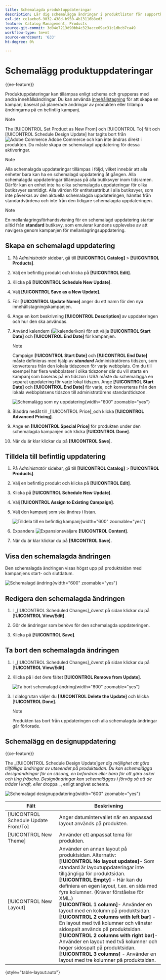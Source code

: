 ```yaml
---
title: Schemalagda produktuppdateringar
description: Lär dig schemalägga ändringar i produktlistor för supportkampanjer och kampanjprogram.
exl-id: ce1aebe6-9032-438d-b950-4b13116b8ed3
feature: Catalog Management, Products
source-git-commit: 3d04e7213d90bb4c323acce69ac31c1dbcb7ca49
workflow-type: tm+mt
source-wordcount: '633'
ht-degree: 0%

---
```


# Schemalägg produktuppdateringar

{{ee-feature}}

Produktuppdateringar kan tillämpas enligt schema och grupperas med andra innehållsändringar. Du kan använda [innehållstagning](../content-design/content-staging.md) för att skapa en kampanj baserat på planerade ändringar av produkten eller tillämpa ändringarna på en befintlig kampanj.

>[!NOTE]
>
>The [!UICONTROL Set Product as New From] och [!UICONTROL To] fält och [!UICONTROL Schedule Design Update] har tagits bort från ![Adobe Commerce](../assets/adobe-logo.svg) Adobe Commerce och kan inte ändras direkt i produkten. Du måste skapa en schemalagd uppdatering för dessa aktiveringar.

>[!NOTE]
>
>Alla schemalagda uppdateringar tillämpas i följd, vilket innebär att alla enheter bara kan ha en schemalagd uppdatering åt gången. Alla schemalagda uppdateringar tillämpas på alla butiksvyer inom tidsramen. Därför kan en enhet inte ha olika schemalagda uppdateringar för olika butiksvyer samtidigt. Alla värden för entitetsattribut i alla butiksvyer, som inte påverkas av den aktuella schemalagda uppdateringen, hämtas från standardvärdena och inte från den tidigare schemalagda uppdateringen.

>[!NOTE]
>
>En mellanlagringsförhandsvisning för en schemalagd uppdatering startar alltid från **standard** butiksvy, som emulerar kundens upplevelse av att navigera genom kampanjen för mellanlagringsuppdatering.

## Skapa en schemalagd uppdatering

1. På _Administratör_ sidebar, gå till **[!UICONTROL Catalog]** > **[!UICONTROL Products]**.

1. Välj en befintlig produkt och klicka på **[!UICONTROL Edit]**.

1. Klicka på **[!UICONTROL Schedule New Update]**.

1. Välj **[!UICONTROL Save as a New Update]**.

1. För **[!UICONTROL Update Name]** anger du ett namn för den nya innehållstagningskampanjen.

1. Ange en kort beskrivning **[!UICONTROL Description]** av uppdateringen och hur den ska användas.

1. Använd kalendern (![kalenderikon](../assets/icon-calendar.png)) för att välja **[!UICONTROL Start Date]** och **[!UICONTROL End Date]** för kampanjen.

   >[!NOTE]
   >
   >Campaign **[!UICONTROL Start Date]** och **[!UICONTROL End Date]** måste definieras med hjälp av **_standard_** Administratörens tidszon, som konverteras från den lokala tidszonen för varje webbplats. Om du till exempel har flera webbplatser i olika tidszoner där du vill starta en kampanj som baseras på en tidszon i USA måste du schemalägga en separat uppdatering för varje lokal tidszon. Ange **[!UICONTROL Start Date]** och **[!UICONTROL End Date]** för varje, och konverteras från den lokala webbplatsens tidszon till administratörens standardtidszon.

   ![Schemalägg som ny uppdatering](./assets/product-schedule-as-new.png){width="600" zoomable="yes"}

1. Bläddra nedåt till _[!UICONTROL Price]_och klicka **[!UICONTROL Advanced Pricing]**.

1. Ange en **[!UICONTROL Special Price]** för produkten under den schemalagda kampanjen och klicka **[!UICONTROL Done]**.

1. När du är klar klickar du på **[!UICONTROL Save]**.

## Tilldela till befintlig uppdatering

1. På _Administratör_ sidebar, gå till **[!UICONTROL Catalog]** > **[!UICONTROL Products]**.

1. Välj en befintlig produkt och klicka på **[!UICONTROL Edit]**.

1. Klicka på **[!UICONTROL Schedule New Update]**.

1. Välj **[!UICONTROL Assign to Existing Campaign]**.

1. Välj den kampanj som ska ändras i listan.

   ![Tilldela till en befintlig kampanj](./assets/scheduled-changes-assign-to-existing-campaign.png){width="600" zoomable="yes"}

1. Expandera ![Expansionsväljare](../assets/icon-display-expand.png) **[!UICONTROL Content]**.

1. När du är klar klickar du på **[!UICONTROL Save]**.

## Visa den schemalagda ändringen

Den schemalagda ändringen visas högst upp på produktsidan med kampanjens start- och slutdatum.

![Schemalagd ändring](./assets/view-product-scheduled-changes.png){width="600" zoomable="yes"}

## Redigera den schemalagda ändringen

1. I _[!UICONTROL Scheduled Changes]_överst på sidan klickar du på&#x200B;**[!UICONTROL View/Edit]**.

1. Gör de ändringar som behövs för den schemalagda uppdateringen.

1. Klicka på **[!UICONTROL Save]**.

## Ta bort den schemalagda ändringen

1. I _[!UICONTROL Scheduled Changes]_överst på sidan klickar du på&#x200B;**[!UICONTROL View/Edit]**.

1. Klicka på i det övre fältet **[!UICONTROL Remove from Update]**.

   ![Ta bort schemalagd ändring](./assets/remove-product-scheduled-changes.png){width="600" zoomable="yes"}

1. I dialogrutan väljer du **[!UICONTROL Delete the Update]** och klicka **[!UICONTROL Done]**.

   >[!NOTE]
   >
   >Produkten tas bort från uppdateringen och alla schemalagda ändringar går förlorade.

## Schemalägg en designuppdatering

{{ce-feature}}

The _[!UICONTROL Schedule Design Update]_ger dig möjlighet att göra tillfälliga ändringar av utseendet på produktsidan. Du kan schemalägga designändringar för en säsong, en befordran eller bara för att göra saker och ting fräscha. Designändringar kan schemaläggas i förväg så att de träder i kraft, eller_ droppa _, enligt angivet schema.

![Schemalagd designuppdatering](./assets/product-design-update-scheduled-ce.png){width="600" zoomable="yes"}


| Fält | Beskrivning |
|--- |--- |
| [!UICONTROL Schedule Update From/To] | Anger datumintervallet när en anpassad layout används på produkten. |
| [!UICONTROL New Theme] | Använder ett anpassat tema för produkten. |
| [!UICONTROL New Layout] | Använder en annan layout på produktsidan. Alternativ: <br/>**[!UICONTROL No layout updates]**- Som standard är layoutuppdateringar inte tillgängliga för produktsidan.<br/>**[!UICONTROL Empty]** - Här kan du definiera en egen layout, t.ex. en sida med fyra kolumner. (Kräver förståelse för XML.) <br/>**[!UICONTROL 1 column]**- Använder en layout med en kolumn på produktsidan.<br/>**[!UICONTROL 2 columns with left bar]** - En layout med två kolumner och vänster sidospalt används på produktsidan. <br/>**[!UICONTROL 2 columns with right bar]**- Använder en layout med två kolumner och höger sidospalt på produktsidan.<br/>**[!UICONTROL 3 columns]** - Använder en layout med tre kolumner på produktsidan. |

{style="table-layout:auto"}
